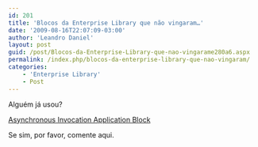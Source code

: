 ```yaml
---
id: 201
title: 'Blocos da Enterprise Library que não vingaram…'
date: '2009-08-16T22:07:09-03:00'
author: 'Leandro Daniel'
layout: post
guid: /post/Blocos-da-Enterprise-Library-que-nao-vingarame280a6.aspx
permalink: /index.php/blocos-da-enterprise-library-que-nao-vingaram/
categories:
    - 'Enterprise Library'
    - Post
---
```


Alguém já usou?

 [Asynchronous Invocation Application Block](http://msdn.microsoft.com/en-us/library/ms998466)

Se sim, por favor, comente aqui.